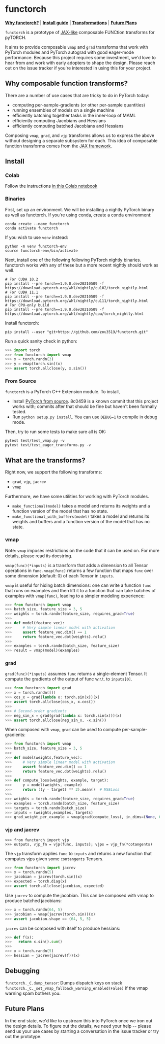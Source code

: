 # functorch

[**Why functorch?**](#why-composable-function-transforms)
| [**Install guide**](#install)
| [**Transformations**](#what-are-the-transforms)
| [**Future Plans**](#future-plans)

`functorch` is a prototype of [JAX-like](https://github.com/google/jax)
composable FUNCtion transforms for pyTORCH.

It aims to provide composable `vmap` and `grad` transforms that work with
PyTorch modules and PyTorch autograd with good eager-mode performance. Because
this project requires some investment, we'd love to hear from and work with
early adopters to shape the design. Please reach out on the issue tracker
if you're interested in using this for your project.

## Why composable function transforms?

There are a number of use cases that are tricky to do in
PyTorch today:
- computing per-sample-gradients (or other per-sample quantities)
- running ensembles of models on a single machine
- efficiently batching together tasks in the inner-loop of MAML
- efficiently computing Jacobians and Hessians
- efficiently computing batched Jacobians and Hessians

Composing `vmap`, `grad`, and `vjp` transforms allows us to express the above
without designing a separate subsystem for each. This idea of composable function
transforms comes from the [JAX framework](https://github.com/google/jax).

## Install

### Colab

Follow the instructions [in this Colab notebook](https://colab.research.google.com/drive/1CrLkqIrydBYP_svnF89UUO-aQEqNPE8x?usp=sharing)

### Binaries

First, set up an environment. We will be installing a nightly PyTorch binary
as well as functorch. If you're using conda, create a conda environment:
```
conda create --name functorch
conda activate functorch
```
If you wish to use `venv` instead:
```
python -m venv functorch-env
source functorch-env/bin/activate
```

Next, install one of the following following PyTorch nightly binaries.
functorch works with any of these but a more recent nightly should work as well.
```
# For CUDA 10.2
pip install --pre torch==1.9.0.dev20210509 -f https://download.pytorch.org/whl/nightly/cu102/torch_nightly.html
# For CUDA 11.1
pip install --pre torch==1.9.0.dev20210509 -f https://download.pytorch.org/whl/nightly/cu111/torch_nightly.html
# For CPU-only build
pip install --pre torch==1.9.0.dev20210509 -f https://download.pytorch.org/whl/nightly/cpu/torch_nightly.html
```

Install functorch:
```
pip install --user "git+https://github.com/zou3519/functorch.git"
```

Run a quick sanity check in python:
```py
>>> import torch
>>> from functorch import vmap
>>> x = torch.randn(3)
>>> y = vmap(torch.sin)(x)
>>> assert torch.allclose(y, x.sin())
```

### From Source

`functorch` is a PyTorch C++ Extension module. To install,

- Install [PyTorch from source](https://github.com/pytorch/pytorch#from-source).
8c0459 is a known commit that this project works with; commits after that
should be fine but haven't been formally tested.
- Run `python setup.py install`. You can use `DEBUG=1` to compile in debug mode.

Then, try to run some tests to make sure all is OK:
```
pytest test/test_vmap.py -v
pytest test/test_eager_transforms.py -v
```

## What are the transforms?

Right now, we support the following transforms:
- `grad`, `vjp`, `jacrev`
- `vmap`

Furthermore, we have some utilities for working with PyTorch modules.
- `make_functional(model)` takes a model and returns its weights and a function
version of the model that has no state.
- `make_functional_with_buffers(model)` takes a model and returns its weights
and buffers and a function version of the model that has no state.

### vmap

Note: `vmap` imposes restrictions on the code that it can be used on.
For more details, please read its docstring.

`vmap(func)(*inputs)` is a transform that adds a dimension to all Tensor
operations in `func`. `vmap(func)` returns a few function that maps `func` over
some dimension (default: 0) of each Tensor in `inputs`.

`vmap` is useful for hiding batch dimensions: one can write a function `func`
that runs on examples and then lift it to a function that can take batches of
examples with `vmap(func)`, leading to a simpler modeling experience:

```py
>>> from functorch import vmap
>>> batch_size, feature_size = 3, 5
>>> weights = torch.randn(feature_size, requires_grad=True)
>>>
>>> def model(feature_vec):
>>>     # Very simple linear model with activation
>>>     assert feature_vec.dim() == 1
>>>     return feature_vec.dot(weights).relu()
>>>
>>> examples = torch.randn(batch_size, feature_size)
>>> result = vmap(model)(examples)
```

### grad

`grad(func)(*inputs)` assumes `func` returns a single-element Tensor. It compute
the gradients of the output of func w.r.t. to `inputs[0]`.

```py
>>> from functorch import grad
>>> x = torch.randn([])
>>> cos_x = grad(lambda x: torch.sin(x))(x)
>>> assert torch.allclose(cos_x, x.cos())
>>>
>>> # Second-order gradients
>>> neg_sin_x = grad(grad(lambda x: torch.sin(x)))(x)
>>> assert torch.allclose(neg_sin_x, -x.sin())
```

When composed with `vmap`, `grad` can be used to compute per-sample-gradients:
```py
>>> from functorch import vmap
>>> batch_size, feature_size = 3, 5
>>>
>>> def model(weights,feature_vec):
>>>     # Very simple linear model with activation
>>>     assert feature_vec.dim() == 1
>>>     return feature_vec.dot(weights).relu()
>>>
>>> def compute_loss(weights, example, target):
>>>     y = model(weights, example)
>>>     return ((y - target) ** 2).mean()  # MSELoss
>>>
>>> weights = torch.randn(feature_size, requires_grad=True)
>>> examples = torch.randn(batch_size, feature_size)
>>> targets = torch.randn(batch_size)
>>> inputs = (weights,examples, targets)
>>> grad_weight_per_example = vmap(grad(compute_loss), in_dims=(None, 0, 0))(*inputs)
```

### vjp and jacrev

```
>>> from functorch import vjp
>>> outputs, vjp_fn = vjp(func, inputs); vjps = vjp_fn(*cotangents)
```
The `vjp` transform applies `func` to `inputs` and returns a new function that
computes vjps given some `contangents` Tensors.

```py
>>> from functorch import jacrev
>>> x = torch.randn(5)
>>> jacobian = jacrev(torch.sin)(x)
>>> expected = torch.diag(x)
>>> assert torch.allclose(jacobian, expected)
```
Use `jacrev` to compute the jacobian. This can be composed with vmap to produce
batched jacobians:

```py
>>> x = torch.randn(64, 5)
>>> jacobian = vmap(jacrev(torch.sin))(x)
>>> assert jacobian.shape == (64, 5, 5)
```

`jacrev` can be composed with itself to produce hessians:
```py
>>> def f(x):
>>>   return x.sin().sum()
>>>
>>> x = torch.randn(5)
>>> hessian = jacrev(jacrev(f))(x)
```

## Debugging
`functorch._C.dump_tensor`: Dumps dispatch keys on stack
`functorch._C._set_vmap_fallback_warning_enabled(False)` if the vmap warning spam bothers you.

## Future Plans

In the end state, we'd like to upstream this into PyTorch once we iron out the
design details. To figure out the details, we need your help -- please send us
your use cases by starting a conversation in the issue tracker or try out the
prototype.
